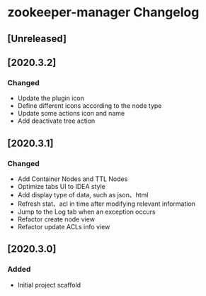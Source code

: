 <!-- Keep a Changelog guide -> https://keepachangelog.com -->

# zookeeper-manager Changelog

## [Unreleased]

## [2020.3.2]

### Changed

- Update the plugin icon
- Define different icons according to the node type
- Update some actions icon and name
- Add deactivate tree action

## [2020.3.1]

### Changed

- Add Container Nodes and TTL Nodes
- Optimize tabs UI to IDEA style
- Add display type of data, such as json、html
- Refresh stat、acl in time after modifying relevant information
- Jump to the Log tab when an exception occurs
- Refactor create node view
- Refactor update ACLs info view

## [2020.3.0]

### Added

- Initial project scaffold
